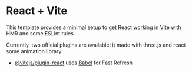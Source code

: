 # React + Vite

This template provides a minimal setup to get React working in Vite with HMR and some ESLint rules.

Currently, two official plugins are available:
it made with three.js and react some animation library

- [@vitejs/plugin-react](https://github.com/vitejs/vite-plugin-react/blob/main/packages/plugin-react/README.md) uses [Babel](https://babeljs.io/) for Fast Refresh

